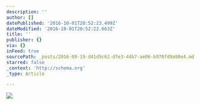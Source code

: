 ```yaml
---
description: ''
author: []
datePublished: '2016-10-01T20:52:23.499Z'
dateModified: '2016-10-01T20:52:22.663Z'
title: ''
publisher: {}
via: {}
inFeed: true
sourcePath: _posts/2016-09-19-d41d9c62-d7e3-44b7-ae06-b978fd9a90e4.md
starred: false
_context: 'http://schema.org'
_type: Article

---
```

![](https://the-grid-user-content.s3-us-west-2.amazonaws.com/0879e1ff-aa9e-4440-8c97-6eccd23c692f.jpg)